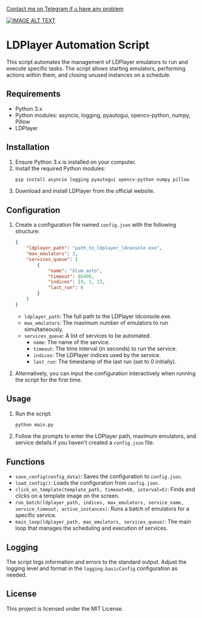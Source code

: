 [Contact me on Telegram if u have any problem](https://t.me/maryny4)

[![IMAGE ALT TEXT](http://img.youtube.com/vi/Sfw5QXhddK0/maxresdefault.jpg)](http://www.youtube.com/watch?v=Sfw5QXhddK0 "Video Title")
# LDPlayer Automation Script

This script automates the management of LDPlayer emulators to run and execute specific tasks. The script allows starting emulators, performing actions within them, and closing unused instances on a schedule.

## Requirements

- Python 3.x
- Python modules: asyncio, logging, pyautogui, opencv-python, numpy, Pillow
- LDPlayer

## Installation

1. Ensure Python 3.x is installed on your computer.
2. Install the required Python modules:
    ```bash
    pip install asyncio logging pyautogui opencv-python numpy pillow
    ```
3. Download and install LDPlayer from the official website.

## Configuration

1. Create a configuration file named `config.json` with the following structure:
    ```json
    {
        "ldplayer_path": "path_to_ldplayer_ldconsole.exe",
        "max_emulators": 2,
        "services_queue": [
            {
                "name": "blum_auto",
                "timeout": 86400,
                "indices": [0, 1, 2],
                "last_run": 0
            }
        ]
    }
    ```
    - `ldplayer_path`: The full path to the LDPlayer ldconsole.exe.
    - `max_emulators`: The maximum number of emulators to run simultaneously.
    - `services_queue`: A list of services to be automated.
        - `name`: The name of the service.
        - `timeout`: The time interval (in seconds) to run the service.
        - `indices`: The LDPlayer indices used by the service.
        - `last_run`: The timestamp of the last run (set to 0 initially).

2. Alternatively, you can input the configuration interactively when running the script for the first time.

## Usage

1. Run the script:
    ```bash
    python main.py
    ```
2. Follow the prompts to enter the LDPlayer path, maximum emulators, and service details if you haven't created a `config.json` file.

## Functions

- `save_config(config_data)`: Saves the configuration to `config.json`.
- `load_config()`: Loads the configuration from `config.json`.
- `click_on_template(template_path, timeout=60, interval=5)`: Finds and clicks on a template image on the screen.
- `run_batch(ldplayer_path, indices, max_emulators, service_name, service_timeout, active_instances)`: Runs a batch of emulators for a specific service.
- `main_loop(ldplayer_path, max_emulators, services_queue)`: The main loop that manages the scheduling and execution of services.

## Logging

The script logs information and errors to the standard output. Adjust the logging level and format in the `logging.basicConfig` configuration as needed.

## License

This project is licensed under the MIT License.
